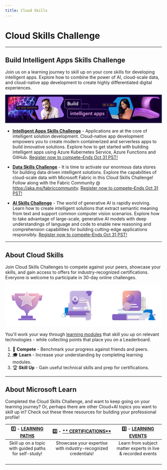 ```yaml
---
title: Cloud Skills
---
```


# Cloud Skills Challenge

---

## Build Intelligent Apps Skills Challenge

Join us on a learning journey to skill up on your core skills for developing intelligent apps. Explore how to combine the power of AI, cloud-scale data, and cloud-native app development to create highly differentiated digital experiences.


![Build intelligent apps](./../../../static/img/banners/banner-bia.jpg)


* [**Intelligent Apps Skills Challenge**](https://aka.ms/fallforIA/apps-csc?WT.mc_id=javascript-99907-ninarasi) - Applications are at the core of intelligent solution development. Cloud-native app development empowers you to create modern containerized and serverless apps to build innovative solutions. Explore how to get started with building intelligent apps using Azure Kubernetes Service, Azure Functions and GitHub. [Register now to compete–Ends Oct 31 PST!](https://aka.ms/fallforIA/apps-csc)

* [**Data Skills Challenge**](https://aka.ms/fallforIA/data-csc?WT.mc_id=javascript-99907-ninarasi) - It is time to activate our enormous data stores for building data driven intelligent solutions. Explore the capabilities of cloud-scale data with Microsoft Fabric in this Cloud Skills Challenge! Follow along with the Fabric Community @ https://aka.ms/fabriccommunity. [Register now to compete–Ends Oct 31 PST!](https://aka.ms/fallforIA/data-csc)

* [**AI Skills Challenge**](https://aka.ms/fallforIA/ai-csc?WT.mc_id=javascript-99907-ninarasi) - The world of generative AI is rapidly evolving. Learn how to create intelligent solutions that extract semantic meaning from text and support common computer vision scenarios. Explore how to take advantage of large-scale, generative AI models with deep understandings of language and code to enable new reasoning and comprehension capabilities for building cutting-edge applications responsibly. [Register now to compete–Ends Oct 31 PST!](https://aka.ms/fallforIA/a-csc)

---

## About Cloud Skills

Join Cloud Skills Challenges to compete against your peers, showcase your skills, and gain access to offers for industry-recognized certifications. Everyone is welcome to participate in 30-day online challenges.


![About Cloud Skills](./../../../static/img/banners/cloud-skills-icons.png)

You'll work your way through [learning modules](https://learn.microsoft.com) that skill you up on relevant technologies - while collecting points that place you on a Leaderboard.

 1. 🎯 **Compete** - Benchmark your progress against friends and peers.
 2. 🎓 **Learn** - Increase your understanding by completing learning modules.
 3. 🏆 **Skill Up** - Gain useful technical skills and prep for certifications.

---

## About Microsoft Learn

Completed the Cloud Skills Challenge, and want to keep going on your learning journey?  Or, perhaps there are other Cloud+AI topics you want to skill up in? Check out these three resources for building your professional profile!

| 1️⃣ - [**LEARNING PATHS**](https://docs.microsoft.com/learn/browse/?WT.mc_id=javascript-99907-ninarasi) | 2️⃣ - [** CERTIFICATIONS**](https://docs.microsoft.com/learn/certifications/?WT.mc_id=javascript-99907-ninarasi)| 3️⃣ - [**LEARNING EVENTS**](https://docs.microsoft.com/events/?WT.mc_id=javascript-99907-ninarasi)|
|:---:|:---:|:---:|
| Skill up on a topic with guided paths for self-study!| Showcase your expertise with industry-recognized credentials!| Learn from subject matter experts in live & recorded events|
| <img alt="" role="presentation" src="https://docs.microsoft.com/learn/media/topics/cards/icon-card_learningpath_light.png" /> |  <img alt="" role="presentation" src="https://docs.microsoft.com/learn/media/topics/cards/icon-card_certification_light.png" />  | <img alt="" role="presentation" src="https://docs.microsoft.com/learn/media/topics/cards/icon-card_learnvideo_light.png" />  |

